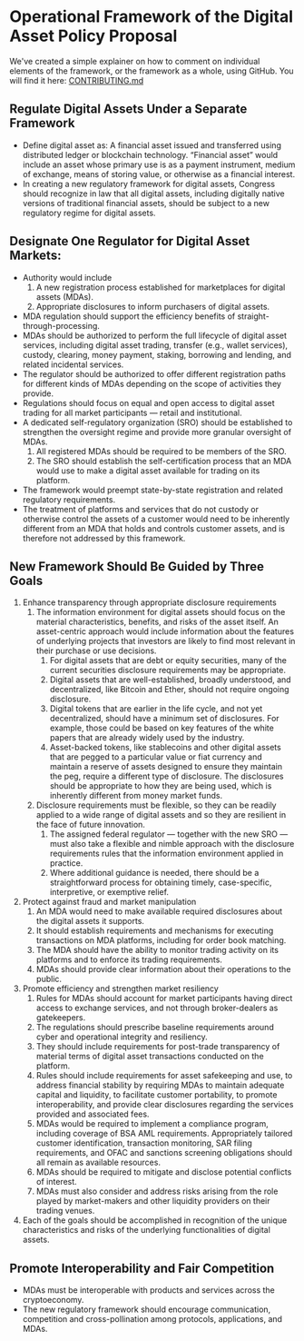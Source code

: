 # Operational Framework of the Digital Asset Policy Proposal

We've created a simple explainer on how to comment on individual elements of the framework, or the framework as a whole, using GitHub.  You will find it here: [CONTRIBUTING.md](CONTRIBUTING.md)

## Regulate Digital Assets Under a Separate Framework
* Define digital asset as: A financial asset issued and transferred using distributed ledger or blockchain technology. “Financial asset” would include an asset whose primary use is as a payment instrument, medium of exchange, means of storing value, or otherwise as a financial interest.
* In creating a new regulatory framework for digital assets, Congress should recognize in law that all digital assets, including digitally native versions of traditional financial assets, should be subject to a new regulatory regime for digital assets.

## Designate One Regulator for Digital Asset Markets:
* Authority would include
  1. A new registration process established for marketplaces for digital assets (MDAs).
  2. Appropriate disclosures to inform purchasers of digital assets.
* MDA regulation should support the efficiency benefits of straight-through-processing.
* MDAs should be authorized to perform the full lifecycle of digital asset services, including digital asset trading, transfer (e.g., wallet services), custody, clearing, money payment, staking, borrowing and lending, and related incidental services.
* The regulator should be authorized to offer different registration paths for different kinds of MDAs depending on the scope of activities they provide.
* Regulations should focus on equal and open access to digital asset trading for all market participants — retail and institutional.
* A dedicated self-regulatory organization (SRO) should be established to strengthen the oversight regime and provide more granular oversight of MDAs.
  1. All registered MDAs should be required to be members of the SRO.
  2. The SRO should establish the self-certification process that an MDA would use to make a digital asset available for trading on its platform.
* The framework would preempt state-by-state registration and related regulatory requirements.
* The treatment of platforms and services that do not custody or otherwise control the assets of a customer would need to be inherently different from an MDA that holds and controls customer assets, and is therefore not addressed by this framework.

## New Framework Should Be Guided by Three Goals
1. Enhance transparency through appropriate disclosure requirements
    1. The information environment for digital assets should focus on the material characteristics, benefits, and risks of the asset itself. An asset-centric approach would include information about the features of underlying projects that investors are likely to find most relevant in their purchase or use decisions.
        1. For digital assets that are debt or equity securities, many of the current securities disclosure requirements may be appropriate.
        2. Digital assets that are well-established, broadly understood, and decentralized, like Bitcoin and Ether, should not require ongoing disclosure.
        3. Digital tokens that are earlier in the life cycle, and not yet decentralized, should have a minimum set of disclosures. For example, those could be based on key features of the white papers that are already widely used by the industry.
        4. Asset-backed tokens, like stablecoins and other digital assets that are pegged to a particular value or fiat currency and maintain a reserve of assets designed to ensure they maintain the peg, require a different type of disclosure. The disclosures should be appropriate to how they are being used, which is inherently different from money market funds.
    2. Disclosure requirements must be flexible, so they can be readily applied to a wide range of digital assets and so they are resilient in the face of future innovation.
        1. The assigned federal regulator — together with the new SRO — must also take a flexible and nimble approach with the disclosure requirements rules that the information environment applied in practice.
        2. Where additional guidance is needed, there should be a straightforward process for obtaining timely, case-specific, interpretive, or exemptive relief.
2. Protect against fraud and market manipulation
    1. An MDA would need to make available required disclosures about the digital assets it supports.
    2. It should establish requirements and mechanisms for executing transactions on MDA platforms, including for order book matching.
    3. The MDA should have the ability to monitor trading activity on its platforms and to enforce its trading requirements.
    4. MDAs should provide clear information about their operations to the public.
3. Promote efficiency and strengthen market resiliency
    1. Rules for MDAs should account for market participants having direct access to exchange services, and not through broker-dealers as gatekeepers.
    2. The regulations should prescribe baseline requirements around cyber and operational integrity and resiliency.
    3. They should include requirements for post-trade transparency of material terms of digital asset transactions conducted on the platform.
    4. Rules should include requirements for asset safekeeping and use, to address financial stability by requiring MDAs to maintain adequate capital and liquidity, to facilitate customer portability, to promote interoperability, and provide clear disclosures regarding the services provided and associated fees.
    5. MDAs would be required to implement a compliance program, including coverage of BSA AML requirements. Appropriately tailored customer identification, transaction monitoring, SAR filing requirements, and OFAC and sanctions screening obligations should all remain as available resources.
    6. MDAs should be required to mitigate and disclose potential conflicts of interest.
    7. MDAs must also consider and address risks arising from the role played by market-makers and other liquidity providers on their trading venues.
4. Each of the goals should be accomplished in recognition of the unique characteristics and risks of the underlying functionalities of digital assets.


## Promote Interoperability and Fair Competition
* MDAs must be interoperable with products and services across the cryptoeconomy.
* The new regulatory framework should encourage communication, competition and cross-pollination among protocols, applications, and MDAs.
